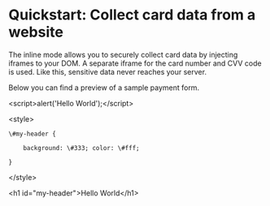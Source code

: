 # Quickstart: Collect card data from a website

The inline mode allows you to securely collect card data by injecting iframes to your DOM. A separate iframe for the card number and CVV code is used. Like this, sensitive data never reaches your server.

Below you can find a preview of a sample payment form.

&lt;script&gt;alert\('Hello World'\);&lt;/script&gt;



&lt;style&gt;

    \#my-header {

        background: \#333; color: \#fff;

    }

&lt;/style&gt;



&lt;h1 id="my-header"&gt;Hello World&lt;/h1&gt;

